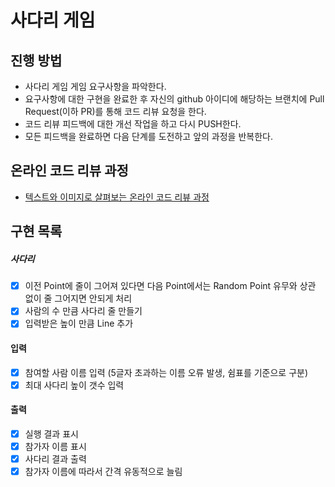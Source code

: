 # 사다리 게임
## 진행 방법
* 사다리 게임 게임 요구사항을 파악한다.
* 요구사항에 대한 구현을 완료한 후 자신의 github 아이디에 해당하는 브랜치에 Pull Request(이하 PR)를 통해 코드 리뷰 요청을 한다.
* 코드 리뷰 피드백에 대한 개선 작업을 하고 다시 PUSH한다.
* 모든 피드백을 완료하면 다음 단계를 도전하고 앞의 과정을 반복한다.

## 온라인 코드 리뷰 과정
* [텍스트와 이미지로 살펴보는 온라인 코드 리뷰 과정](https://github.com/nextstep-step/nextstep-docs/tree/master/codereview)

## 구현 목록
##### 사다리
- [x] 이전 Point에 줄이 그어져 있다면 다음 Point에서는 Random Point 유무와 상관 없이 줄 그어지면 안되게 처리
- [x] 사람의 수 만큼 사다리 줄 만들기
- [x] 입력받은 높이 만큼 Line 추가

#### 입력
- [x] 참여할 사람 이름 입력 (5글자 초과하는 이름 오류 발생, 쉼표를 기준으로 구분)
- [x] 최대 사다리 높이 갯수 입력 

#### 출력
- [x] 실행 결과 표시
- [x] 참가자 이름 표시
- [x] 사다리 결과 출력
- [x] 참가자 이름에 따라서 간격 유동적으로 늘림
